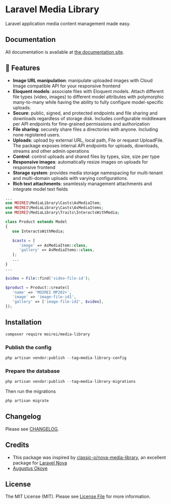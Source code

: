 # Laravel Media Library

Laravel application media content management made easy.



## Documentation

All documentation is available at [the documentation site](https://moirei.github.io/media-library).



## :green_heart: Features

* **Image URL manipulation**: manipulate uploaded images with Cloud Image compatible API for your responsive frontend
* **Eloquent models**: associate files with Eloquent models. Attach different file types (video, images) to different model attributes with polymorphic many-to-many while having the ability to fully configure model-specific uploads.
* **Secure**: public, signed, and protected endpoints and file sharing and downloads regardless of storage disk. Includes configurable middleware per API endpoints for fine-grained permissions and authorization
* **File sharing**: securely share files a directories with anyone. Including none registered users.
* **Uploads**: upload by external URL, local path, File or request UploadFile. The package exposes internal API endpoints for uploads, downloads, streams and other admin operations
* **Control**: control uploads and shared files by types, size, size per type
* **Responsive images**: automatically resize images on uploads for responsive frontend
* **Storage system**: provides media storage namespacing for multi-tenant and multi-domain uploads with varying configurations.
* **Rich text attachments**: seamlessly management attachments and integrate model text fields




```php
...
use MOIREI\MediaLibrary\Casts\AsMediaItem;
use MOIREI\MediaLibrary\Casts\AsMediaItems;
use MOIREI\MediaLibrary\Traits\InteractsWithMedia;

class Product extends Model
{
   use InteractsWithMedia;

   $casts = [
      'image' => AsMediaItem::class,
      'gallery' => AsMediaItems::class,
   ];
   ...
}
...

$video = File::find('video-file-id');

$product = Product::create([
   'name' => 'MOIREI MP202+',
   'image' => 'image-file-id1',
   'gallery' => ['image-file-id2', $video],
]);
```



## Installation

```bash
composer require moirei/media-library
```



### Publish the config

```php
php artisan vendor:publish --tag=media-library-config
```



### Prepare the database

```php
php artisan vendor:publish --tag=media-library-migrations
```

Then run the migrations

```bash
php artisan migrate
```



## Changelog

Please see [CHANGELOG](./CHANGELOG.md).



## Credits

- This package was inspired by [classic-o/nova-media-library](https://github.com/classic-o/nova-media-library), an excellent package for [Laravel Nova](https://nova.laravel.com/)
- [Augustus Okoye](https://github.com/augustusnaz)



## License

The MIT License (MIT). Please see [License File](LICENSE.md) for more information.